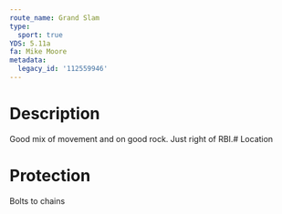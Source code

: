 ```yaml
---
route_name: Grand Slam
type:
  sport: true
YDS: 5.11a
fa: Mike Moore
metadata:
  legacy_id: '112559946'
---
```

# Description
Good mix of movement and on good rock.  Just right of RBI.# Location
# Protection
Bolts to chains
